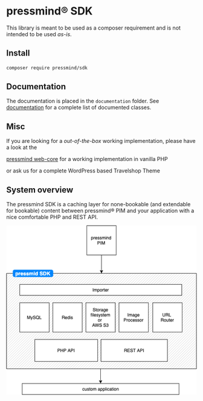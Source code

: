 # pressmind® SDK

This library is meant to be used as a composer requirement and is not intended to be used *as-is*. 

## Install

```bash
composer require pressmind/sdk
```
## Documentation

The documentation is placed in the `documentation` folder.
See [documentation](documentation/documentation.md) for a complete list of documented classes.


## Misc
If you are looking 
for a *out-of-the-box* working implementation, please have a look at the 

[pressmind web-core](https://github.com/pressmind/web-core-skeleton-basic) for a working implementation in vanilla PHP

or ask us for a complete WordPress based Travelshop Theme

## System overview

The pressmind SDK is a caching layer for none-bookable (and extendable for bookable) content between pressmind® PIM and your application with a nice comfortable PHP and REST API.

![system overview](pressmind_sdk.png)
